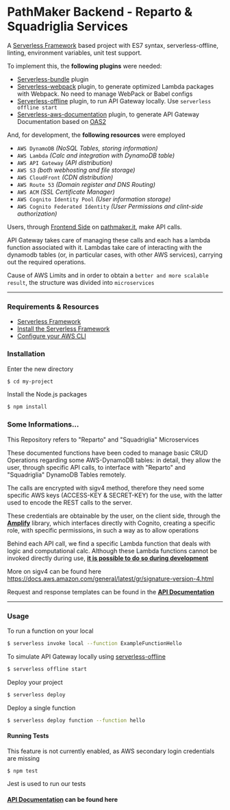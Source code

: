 # PathMaker Backend - Reparto & Squadriglia Services

A [Serverless Framework](https://www.serverless.com/) based project with ES7 syntax, serverless-offline, linting, environment variables, unit test support.

To implement this, the **following plugins** were needed:
- [Serverless-bundle](https://github.com/AnomalyInnovations/serverless-bundle) plugin
- [Serverless-webpack](https://github.com/serverless-heaven/serverless-webpack) plugin, to generate optimized Lambda packages with Webpack. No need to manage WebPack or Babel configs
- [Serverless-offline](https://github.com/dherault/serverless-offline) plugin, to run API Gateway locally. Use `serverless offline start`
- [Serverless-aws-documentation](https://github.com/deliveryhero/serverless-aws-documentation) plugin, to generate API Gateway Documentation based on [OAS2](https://swagger.io/specification/v2/)

And, for development, the **following resources** were employed
- `AWS DynamoDB` *(NoSQL Tables, storing information)*
- `AWS Lambda` *(Calc and integration with DynamoDB table)*
- `AWS API Gateway` *(API distribution)*
- `AWS S3` *(both webhosting and file storage)*
- `AWS CloudFront` *(CDN distribution)*
- `AWS Route 53` *(Domain register and DNS Routing)*
- `AWS ACM` *(SSL Certificate Manager)*
- `AWS Cognito Identity Pool` *(User information storage)*
- `AWS Cognito Federated Identity` *(User Permissions and clint-side authorization)*

Users, through [Frontend Side](https://github.com/drjack0/pathmaker-client) on [pathmaker.it](https://pathmaker.it), make API calls.

API Gateway takes care of managing these calls and each has a lambda function associated with it.
Lambdas take care of interacting with the dynamodb tables (or, in particular cases, with other AWS services), carrying out the required operations.

Cause of AWS Limits and in order to obtain a `better and more scalable result`, the structure was divided into `microservices`

---

### Requirements & Resources

- [Serverless Framework](https://www.serverless.com/)
- [Install the Serverless Framework](https://serverless.com/framework/docs/providers/aws/guide/installation/)
- [Configure your AWS CLI](https://serverless.com/framework/docs/providers/aws/guide/credentials/)

### Installation

Enter the new directory

``` bash
$ cd my-project
```

Install the Node.js packages

``` bash
$ npm install
```

### Some Informations...

This Repository refers to "Reparto" and "Squadriglia" Microservices

These documented functions have been coded to manage basic CRUD Operations regarding some AWS-DynamoDB tables: in detail, they allow the user, through specific API calls, to interface with "Reparto" and "Squadriglia" DynamoDB Tables remotely.

The calls are encrypted with sigv4 method, therefore they need some specific AWS keys (ACCESS-KEY & SECRET-KEY) for the use, with the latter used to encode the REST calls to the server.

These credentials are obtainable by the user, on the client side, through the **[Amplify](https://docs.amplify.aws/)** library, which interfaces directly with Cognito, creating a specific role, with specific permissions, in such a way as to allow operations

Behind each API call, we find a specific Lambda function that deals with logic and computational calc. Although these Lambda functions cannot be invoked directly during use, **[it is possible to do so during development](#usage)**

More on sigv4 can be found here https://docs.aws.amazon.com/general/latest/gr/signature-version-4.html

Request and response templates can be found in the **[API Documentation](https://api.pathmaker.it)**

---

### Usage

To run a function on your local

``` bash
$ serverless invoke local --function ExampleFunctionHello
```

To simulate API Gateway locally using [serverless-offline](https://github.com/dherault/serverless-offline)

``` bash
$ serverless offline start
```

Deploy your project

``` bash
$ serverless deploy
```

Deploy a single function

``` bash
$ serverless deploy function --function hello
```

#### Running Tests

This feature is not currently enabled, as AWS secondary login credentials are missing

``` bash
$ npm test
```

Jest is used to run our tests

#### [API Documentation](https://api.pathmaker.it) can be found here